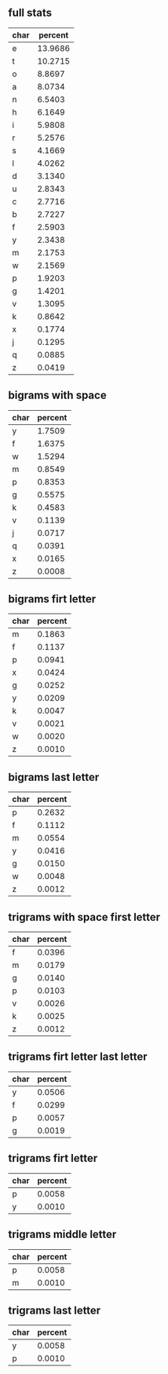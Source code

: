 
 ## full stats

| char | percent |
| -- | -- |
| e | 13.9686 |
| t | 10.2715 |
| o | 8.8697 |
| a | 8.0734 |
| n | 6.5403 |
| h | 6.1649 |
| i | 5.9808 |
| r | 5.2576 |
| s | 4.1669 |
| l | 4.0262 |
| d | 3.1340 |
| u | 2.8343 |
| c | 2.7716 |
| b | 2.7227 |
| f | 2.5903 |
| y | 2.3438 |
| m | 2.1753 |
| w | 2.1569 |
| p | 1.9203 |
| g | 1.4201 |
| v | 1.3095 |
| k | 0.8642 |
| x | 0.1774 |
| j | 0.1295 |
| q | 0.0885 |
| z | 0.0419 |

 ## bigrams with space

| char | percent |
| -- | -- |
| y | 1.7509 |
| f | 1.6375 |
| w | 1.5294 |
| m | 0.8549 |
| p | 0.8353 |
| g | 0.5575 |
| k | 0.4583 |
| v | 0.1139 |
| j | 0.0717 |
| q | 0.0391 |
| x | 0.0165 |
| z | 0.0008 |

 ## bigrams firt letter

| char | percent |
| -- | -- |
| m | 0.1863 |
| f | 0.1137 |
| p | 0.0941 |
| x | 0.0424 |
| g | 0.0252 |
| y | 0.0209 |
| k | 0.0047 |
| v | 0.0021 |
| w | 0.0020 |
| z | 0.0010 |

 ## bigrams last letter

| char | percent |
| -- | -- |
| p | 0.2632 |
| f | 0.1112 |
| m | 0.0554 |
| y | 0.0416 |
| g | 0.0150 |
| w | 0.0048 |
| z | 0.0012 |

 ## trigrams with space first letter

| char | percent |
| -- | -- |
| f | 0.0396 |
| m | 0.0179 |
| g | 0.0140 |
| p | 0.0103 |
| v | 0.0026 |
| k | 0.0025 |
| z | 0.0012 |

 ## trigrams firt letter last letter

| char | percent |
| -- | -- |
| y | 0.0506 |
| f | 0.0299 |
| p | 0.0057 |
| g | 0.0019 |

 ## trigrams firt letter

| char | percent |
| -- | -- |
| p | 0.0058 |
| y | 0.0010 |

 ## trigrams middle letter

| char | percent |
| -- | -- |
| p | 0.0058 |
| m | 0.0010 |

 ## trigrams last letter

| char | percent |
| -- | -- |
| y | 0.0058 |
| p | 0.0010 |

